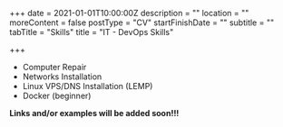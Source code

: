 +++
date = 2021-01-01T10:00:00Z
description = ""
location = ""
moreContent = false
postType = "CV"
startFinishDate = ""
subtitle = ""
tabTitle = "Skills"
title = "IT - DevOps Skills"

+++
* Computer Repair
* Networks Installation
* Linux VPS/DNS Installation (LEMP)
* Docker (beginner)

**Links and/or examples will be added soon!!!**